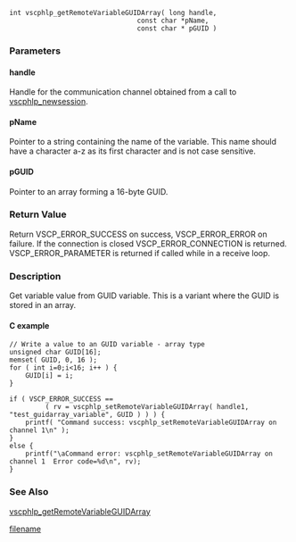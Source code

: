 


```clike
int vscphlp_getRemoteVariableGUIDArray( long handle, 
                                const char *pName, 
                                const char * pGUID ) 
```

### Parameters

#### handle
Handle for the communication channel obtained from a call to [vscphlp_newsession](vscphlp_newsession.md).

#### pName
Pointer to a string containing the name of the variable. This name should have a character a-z as its first character and is not case sensitive.

#### pGUID
Pointer to an array forming a 16-byte GUID.

### Return Value
Return VSCP_ERROR_SUCCESS on success, VSCP_ERROR_ERROR on failure. If the connection is closed VSCP_ERROR_CONNECTION is returned. VSCP_ERROR_PARAMETER is returned if called while in a receive loop. 

### Description
Get variable value from GUID variable. This is a variant where the GUID is stored in an array. 

#### C example

```clike
// Write a value to an GUID variable - array type
unsigned char GUID[16];
memset( GUID, 0, 16 );
for ( int i=0;i<16; i++ ) {
    GUID[i] = i;
}
 
if ( VSCP_ERROR_SUCCESS == 
         ( rv = vscphlp_setRemoteVariableGUIDArray( handle1, "test_guidarray_variable", GUID ) ) ) {
    printf( "Command success: vscphlp_setRemoteVariableGUIDArray on channel 1\n" );
}
else {
    printf("\aCommand error: vscphlp_setRemoteVariableGUIDArray on channel 1  Error code=%d\n", rv);
}
```

### See Also
[vscphlp_getRemoteVariableGUIDArray](vscphlp_getremotevariableguidarray.md)



[filename](./bottom_copyright.md ':include')